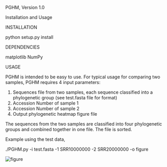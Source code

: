 PGHM, Version 1.0

Installation and Usage


INSTALLATION

python setup.py install


DEPENDENCIES

matplotlib
NumPy




USAGE

PGHM is intended to be easy to use. For typical usage for comparing two samples, PGHM requires 4 input parameters:

1) Sequences file from two samples, each sequence classified into a phylogenetic group (see test.fasta file for format)
2) Accession Number of sample 1
3) Accession Number of sample 2
3) Output phylogenetic heatmap figure file 

The sequences from the two samples are classified into four phylogenetic groups and combined together in one file.
The file is sorted.

Example using the test data,

./PGHM.py -i test.fasta -1 SRR10000000 -2 SRR20000000 -o figure

![figure](https://user-images.githubusercontent.com/44556007/51094474-553d2e80-177b-11e9-94a6-2db57f0cc72b.png)
